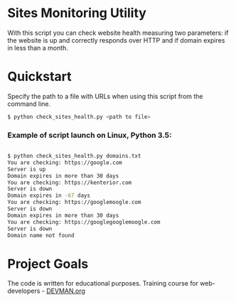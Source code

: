 # Sites Monitoring Utility

With this script you can check website health measuring two parameters: if the website is up and correctly responds over HTTP and if domain expires in less than a month.

# Quickstart

Specify the path to a file with URLs when using this script from the command line.

```bash
$ python check_sites_health.py <path to file>
```

### Example of script launch on Linux, Python 3.5:

```bash

$ python check_sites_health.py domains.txt
You are checking: https://google.com
Server is up
Domain expires in more than 30 days
You are checking: https://kenterior.com
Server is down
Domain expires in -67 days
You are checking: https://googlemoogle.com
Server is down
Domain expires in more than 30 days
You are checking: https://googlegooglemoogle.com
Server is down
Domain name not found

```

# Project Goals

The code is written for educational purposes. Training course for web-developers - [DEVMAN.org](https://devman.org)
